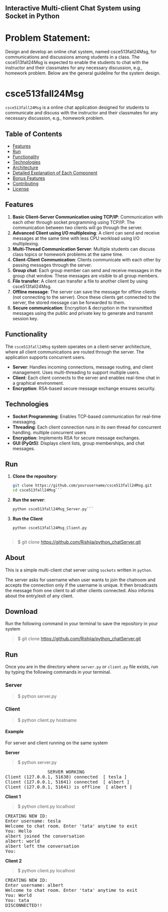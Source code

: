 ## Interactive Multi-client Chat System using Socket in Python

# Problem Statement:

Design and develop an online chat system, named csce513fall24Msg, for communications and discussions among students in a class. The csce513fall24Msg is expected to enable the students to chat with the instructor and their classmates for any necessary discussion, e.g., homework problem. Below are the general guideline for the system design.

# csce513fall24Msg

`csce513fall24Msg` is a online chat application designed for students to communicate and discuss with the instructor and their classmates for any necessary discussion, e.g., homework problem.

## Table of Contents

- [Features](#features)
- [Run](#run)
- [Functionality](#functionality)
- [Technologies](#technologies)
- [Architecture](#architecture)
- [Detailed Explanation of Each Component](#detailed-explanation-of-each-component)
- [Bonus Features](#bonus-features)
- [Contributing](#contributing)
- [License](#license)

## Features

1. **Basic Client-Server Communication using TCP/IP**: Communication with each other through socket programming using TCP/IP. The communication between two clients will go through the server.
2. **Advanced Client using I/O multiplexing**: A client can send and receive messages at the same time with less CPU workload using I/O multiplexing.
3. **Multi-Thread Communication Server**: Multiple students can discuss class topics or homework problems at the same time.
4. **Client-Client Communication**: Clients communicate with each other by passing messages through the server.
5. **Group chat**: Each group member can send and receive messages in the group chat window. These messages are visible to all group members.
6. **File transfer**: A client can transfer a file to another client by using csce513fall24Msg.
7. **Offline message**: The server can save the message for offline clients (not connecting to the server). Once these clients get connected to the server, the stored message can be forwarded to them.
8. **Secure communication**: Encryption & decryption in the transmitted messages using the public and private key to generate and transmit session key.

## Functionality

The `csce513fall24Msg` system operates on a client-server architecture, where all client communications are routed through the server. The application supports concurrent users.

- **Server**: Handles incoming connections, message routing, and client management. Uses multi-threading to support multiple users.
- **Client**: Each client connects to the server and enables real-time chat in a graphical environment.
- **Encryption**: RSA-based secure message exchange ensures security.

## Technologies

- **Socket Programming**: Enables TCP-based communication for real-time messaging.
- **Threading**: Each client connection runs in its own thread for concurrent handling. multiple concurrent users
- **Encryption**: Implements RSA for secure message exchanges.
- **GUI (PyQt5)**: Displays client lists, group memberships, and chat messages.

## Run

1. **Clone the repository**:
   ```bash
   git clone https://github.com/yourusername/csce513fall24Msg.git
   cd csce513fall24Msg```

2. **Run the server**:
   ```bash
   python csce513fall24Msg_Server.py```
   
3. **Run the Client**
   ```bash
   python csce513fall24Msg_Client.py



> $ git clone https://github.com/Rishija/python_chatServer.git

## About 
This is a simple multi-client chat server using `sockets` written in `python`. 

The server asks for username when user wants to join the chatroom and accepts the connection only if the username is unique. It then broadcasts the message from one client to all other clients connected. Also informs about the entry/exit of any client.

## Download
Run the following command in your terminal to save the repository in your system
> $ git clone https://github.com/Rishija/python_chatServer.git

## Run
Once you are in the directory where `server.py` or `client.py` file exists, run by typing the following commands in your terminal.

### Server
> $ python server.py

### Client
> $ python client.py hostname

#### Example
For server and client running on the same system

**Server**
> $ python server.py
<pre>
				SERVER WORKING 
Client (127.0.0.1, 51638) connected  [ tesla ]
Client (127.0.0.1, 51641) connected  [ albert ]
Client (127.0.0.1, 51641) is offline  [ albert ]
</pre>



**Client 1**
> $ python client.py localhost

<pre>
CREATING NEW ID:
Enter username: tesla
Welcome to chat room. Enter 'tata' anytime to exit
You: Hello
albert joined the conversation 
albert: world
albert left the conversation
You:
</pre>

**Client 2**
> $ python client.py localhost
<pre>
CREATING NEW ID:
Enter username: albert
Welcome to chat room. Enter 'tata' anytime to exit
You: World
You: tata
DISCONNECTED!!
</pre>
